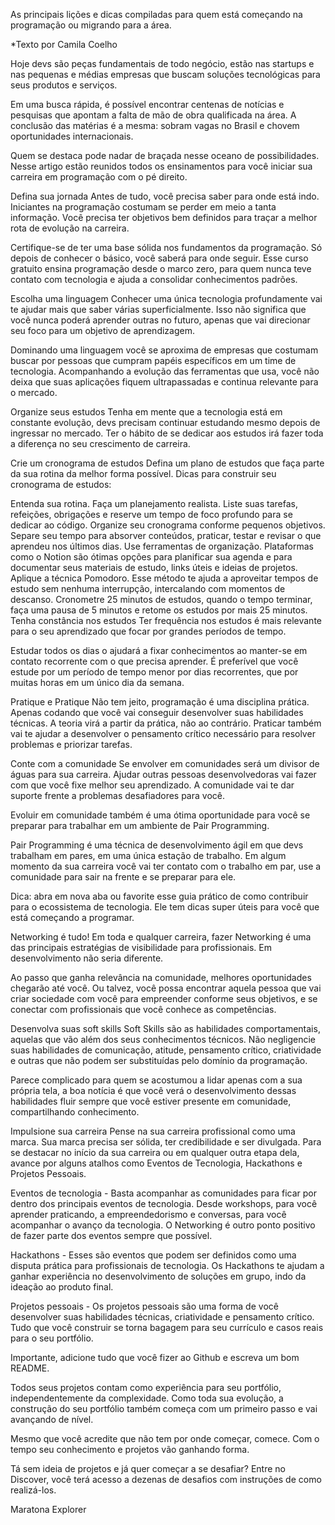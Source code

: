 As principais lições e dicas compiladas para quem está começando na programação ou migrando para a área.

*Texto por Camila Coelho

Hoje devs são peças fundamentais de todo negócio, estão nas startups e nas pequenas e médias empresas que buscam soluções tecnológicas para seus produtos e serviços.

Em uma busca rápida, é possível encontrar centenas de notícias e pesquisas que apontam a falta de mão de obra qualificada na área. A conclusão das matérias é a mesma: sobram vagas no Brasil e chovem oportunidades internacionais.

Quem se destaca pode nadar de braçada nesse oceano de possibilidades. Nesse artigo estão reunidos todos os ensinamentos para você iniciar sua carreira em programação com o pé direito.

Defina sua jornada
Antes de tudo, você precisa saber para onde está indo. Iniciantes na programação costumam se perder em meio a tanta informação. Você precisa ter objetivos bem definidos para traçar a melhor rota de evolução na carreira.

Certifique-se de ter uma base sólida nos fundamentos da programação. Só depois de conhecer o básico, você saberá para onde seguir. Esse curso gratuito ensina programação desde o marco zero, para quem nunca teve contato com tecnologia e ajuda a consolidar conhecimentos padrões.

Escolha uma linguagem
Conhecer uma única tecnologia profundamente vai te ajudar mais que saber várias superficialmente. Isso não significa que você nunca poderá aprender outras no futuro, apenas que vai direcionar seu foco para um objetivo de aprendizagem.

Dominando uma linguagem você se aproxima de empresas que costumam buscar por pessoas que cumpram papéis específicos em um time de tecnologia.
Acompanhando a evolução das ferramentas que usa, você não deixa que suas aplicações fiquem ultrapassadas e continua relevante para o mercado.

Organize seus estudos
Tenha em mente que a tecnologia está em constante evolução, devs precisam continuar estudando mesmo depois de ingressar no mercado. Ter o hábito de se dedicar aos estudos irá fazer toda a diferença no seu crescimento de carreira.

Crie um cronograma de estudos
Defina um plano de estudos que faça parte da sua rotina da melhor forma possível. Dicas para construir seu cronograma de estudos:

Entenda sua rotina. Faça um planejamento realista. Liste suas tarefas, refeições, obrigações e reserve um tempo de foco profundo para se dedicar ao código.
Organize seu cronograma conforme pequenos objetivos. Separe seu tempo para absorver conteúdos, praticar, testar e revisar o que aprendeu nos últimos dias.
Use ferramentas de organização. Plataformas como o Notion são ótimas opções para planificar sua agenda e para documentar seus materiais de estudo, links úteis e ideias de projetos.
Aplique a técnica Pomodoro. Esse método te ajuda a aproveitar tempos de estudo sem nenhuma interrupção, intercalando com momentos de descanso. Cronometre 25 minutos de estudos, quando o tempo terminar, faça uma pausa de 5 minutos e retome os estudos por mais 25 minutos.
Tenha constância nos estudos
Ter frequência nos estudos é mais relevante para o seu aprendizado que focar por grandes períodos de tempo.

Estudar todos os dias o ajudará a fixar conhecimentos ao manter-se em contato recorrente com o que precisa aprender. É preferível que você estude por um período de tempo menor por dias recorrentes, que por muitas horas em um único dia da semana.

Pratique e Pratique
Não tem jeito, programação é uma disciplina prática. Apenas codando que você vai conseguir desenvolver suas habilidades técnicas. A teoria virá a partir da prática, não ao contrário. Praticar também vai te ajudar a desenvolver o pensamento crítico necessário para resolver problemas e priorizar tarefas.

Conte com a comunidade
Se envolver em comunidades será um divisor de águas para sua carreira. Ajudar outras pessoas desenvolvedoras vai fazer com que você fixe melhor seu aprendizado. A comunidade vai te dar suporte frente a problemas desafiadores para você.

Evoluir em comunidade também é uma ótima oportunidade para você se preparar para trabalhar em um ambiente de Pair Programming.

Pair Programming é uma técnica de desenvolvimento ágil em que devs trabalham em pares, em uma única estação de trabalho. Em algum momento da sua carreira você vai ter contato com o trabalho em par, use a comunidade para sair na frente e se preparar para ele.

Dica: abra em nova aba ou favorite esse guia prático de como contribuir para o ecossistema de tecnologia. Ele tem dicas super úteis para você que está começando a programar.

Networking é tudo!
Em toda e qualquer carreira, fazer Networking é uma das principais estratégias de visibilidade para profissionais. Em desenvolvimento não seria diferente.

Ao passo que ganha relevância na comunidade, melhores oportunidades chegarão até você. Ou talvez, você possa encontrar aquela pessoa que vai criar sociedade com você para empreender conforme seus objetivos, e se conectar com profissionais que você conhece as competências.

Desenvolva suas soft skills
Soft Skills são as habilidades comportamentais, aquelas que vão além dos seus conhecimentos técnicos. Não negligencie suas habilidades de comunicação, atitude, pensamento crítico, criatividade e outras que não podem ser substituídas pelo domínio da programação.

Parece complicado para quem se acostumou a lidar apenas com a sua própria tela, a boa notícia é que você verá o desenvolvimento dessas habilidades fluir sempre que você estiver presente em comunidade, compartilhando conhecimento.

Impulsione sua carreira
Pense na sua carreira profissional como uma marca. Sua marca precisa ser sólida, ter credibilidade e ser divulgada. Para se destacar no início da sua carreira ou em qualquer outra etapa dela, avance por alguns atalhos como Eventos de Tecnologia, Hackathons e Projetos Pessoais.

Eventos de tecnologia - Basta acompanhar as comunidades para ficar por dentro dos principais eventos de tecnologia. Desde workshops, para você aprender praticando, a empreendedorismo e conversas, para você acompanhar o avanço da tecnologia. O Networking é outro ponto positivo de fazer parte dos eventos sempre que possível.

Hackathons - Esses são eventos que podem ser definidos como uma disputa prática para profissionais de tecnologia. Os Hackathons te ajudam a ganhar experiência no desenvolvimento de soluções em grupo, indo da ideação ao produto final.

Projetos pessoais - Os projetos pessoais são uma forma de você desenvolver suas habilidades técnicas, criatividade e pensamento crítico. Tudo que você construir se torna bagagem para seu currículo e casos reais para o seu portfólio.

Importante, adicione tudo que você fizer ao Github e escreva um bom README.

Todos seus projetos contam como experiência para seu portfólio, independentemente da complexidade. Como toda sua evolução, a construção do seu portfólio também começa com um primeiro passo e vai avançando de nível.

Mesmo que você acredite que não tem por onde começar, comece. Com o tempo seu conhecimento e projetos vão ganhando forma.

Tá sem ideia de projetos e já quer começar a se desafiar? Entre no Discover, você terá acesso a dezenas de desafios com instruções de como realizá-los.

Maratona Explorer
